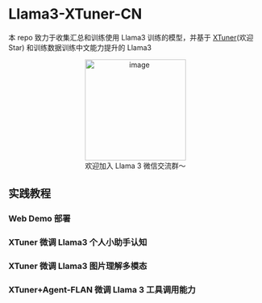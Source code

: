 # Llama3-XTuner-CN


本 repo 致力于收集汇总和训练使用 Llama3 训练的模型，并基于 [XTuner](https://github.com/InternLM/XTuner)(欢迎 Star) 和训练数据训练中文能力提升的 Llama3


<div align="center">
  <img src="https://github.com/SmartFlowAI/X-Llama3/assets/25839884/b2a9d3f1-3463-44aa-af77-7e1caa541aed" alt="image" width="200" height="200">
</div>

<div align="center">
欢迎加入 Llama 3 微信交流群～
</div>

## 实践教程

### Web Demo 部署

### XTuner 微调 Llama3 个人小助手认知

### XTuner 微调 Llama3 图片理解多模态


### XTuner+Agent-FLAN 微调 Llama 3 工具调用能力
